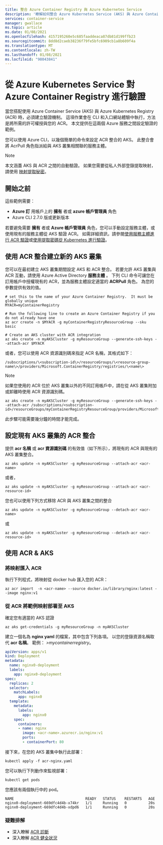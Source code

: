 ```yaml
---
title: 整合 Azure Container Registry 與 Azure Kubernetes Service
description: '瞭解如何整合 Azure Kubernetes Service (AKS) 與 Azure Container Registry (ACR) '
services: container-service
manager: gwallace
ms.topic: article
ms.date: 01/08/2021
ms.openlocfilehash: 4157195260e5c685faaddeaca87db81d199ffb23
ms.sourcegitcommit: 8dd8d2caeb38236f79fe5bfc6909cb1a8b609f4a
ms.translationtype: MT
ms.contentlocale: zh-TW
ms.lasthandoff: 01/08/2021
ms.locfileid: "98043841"
---
```

# <a name="authenticate-with-azure-container-registry-from-azure-kubernetes-service"></a>從 Azure Kubernetes Service 對 Azure Container Registry 進行驗證

當您搭配使用 Azure Container Service (AKS) 與 Azure Kubernetes Registry (ACR) 時，必須建立驗證機制。 這項作業會在 CLI 和入口網站體驗中執行，方法是將所需的許可權授與您的 ACR。 本文提供在這兩個 Azure 服務之間設定驗證的範例。 

您可以使用 Azure CLI，以幾個簡單的命令來設定 ACR 整合的 AKS。 此整合會將 AcrPull 角色指派給與 AKS 叢集相關聯的服務主體。

> [!NOTE]
> 本文涵蓋 AKS 與 ACR 之間的自動驗證。 如果您需要從私人外部登錄提取映射，請使用 [映射提取秘密][Image Pull Secret]。

## <a name="before-you-begin"></a>開始之前

這些範例需要：

* **Azure 訂** 用帳戶上的 **擁有** 者或 **azure 帳戶管理員** 角色
* Azure CLI 2.7.0 版或更新版本

若要避免需要 **擁有** 者或 **Azure 帳戶管理員** 角色，您可以手動設定服務主體，或使用現有的服務主體從 AKS 驗證 ACR。 如需詳細資訊，請參閱[使用服務主體進行 ACR 驗證](../container-registry/container-registry-auth-service-principal.md)或[使用提取密碼從 Kubernetes 進行驗證](../container-registry/container-registry-auth-kubernetes.md)。

## <a name="create-a-new-aks-cluster-with-acr-integration"></a>使用 ACR 整合建立新的 AKS 叢集

您可以在最初建立 AKS 叢集期間設定 AKS 和 ACR 整合。  若要允許 AKS 叢集與 ACR 互動，請使用 Azure Active Directory **服務主體** 。 下列 CLI 命令可讓您在訂用帳戶中授權現有的 ACR，並為服務主體設定適當的 **ACRPull** 角色。 為您的參數提供有效的值。

```azurecli
# set this to the name of your Azure Container Registry.  It must be globally unique
MYACR=myContainerRegistry

# Run the following line to create an Azure Container Registry if you do not already have one
az acr create -n $MYACR -g myContainerRegistryResourceGroup --sku basic

# Create an AKS cluster with ACR integration
az aks create -n myAKSCluster -g myResourceGroup --generate-ssh-keys --attach-acr $MYACR
```

或者，您可以使用 ACR 資源識別碼來指定 ACR 名稱，其格式如下：

`/subscriptions/\<subscription-id\>/resourceGroups/\<resource-group-name\>/providers/Microsoft.ContainerRegistry/registries/\<name\>`

> [!NOTE]
> 如果您使用的 ACR 位於 AKS 叢集以外的不同訂用帳戶中，請在從 AKS 叢集附加或卸離時使用 ACR 資源識別碼。

```azurecli
az aks create -n myAKSCluster -g myResourceGroup --generate-ssh-keys --attach-acr /subscriptions/<subscription-id>/resourceGroups/myContainerRegistryResourceGroup/providers/Microsoft.ContainerRegistry/registries/myContainerRegistry
```

此步驟可能需要幾分鐘的時間才能完成。

## <a name="configure-acr-integration-for-existing-aks-clusters"></a>設定現有 AKS 叢集的 ACR 整合

提供 **acr 名稱** 或 **acr 資源識別碼** 的有效值（如下所示），將現有的 ACR 與現有的 AKS 叢集整合。

```azurecli
az aks update -n myAKSCluster -g myResourceGroup --attach-acr <acr-name>
```

或者，

```azurecli
az aks update -n myAKSCluster -g myResourceGroup --attach-acr <acr-resource-id>
```

您也可以使用下列方式移除 ACR 與 AKS 叢集之間的整合

```azurecli
az aks update -n myAKSCluster -g myResourceGroup --detach-acr <acr-name>
```

或

```azurecli
az aks update -n myAKSCluster -g myResourceGroup --detach-acr <acr-resource-id>
```

## <a name="working-with-acr--aks"></a>使用 ACR & AKS

### <a name="import-an-image-into-your-acr"></a>將映射匯入 ACR

執行下列程式，將映射從 docker hub 匯入您的 ACR：


```azurecli
az acr import  -n <acr-name> --source docker.io/library/nginx:latest --image nginx:v1
```

### <a name="deploy-the-sample-image-from-acr-to-aks"></a>從 ACR 將範例映射部署至 AKS

確定您有適當的 AKS 認證

```azurecli
az aks get-credentials -g myResourceGroup -n myAKSCluster
```

建立一個名為 **nginx yaml** 的檔案，其中包含下列各項。 以您的登錄資源名稱取代 **acr 名稱**。 範例： *>mycontainerregistry*。

```yaml
apiVersion: apps/v1
kind: Deployment
metadata:
  name: nginx0-deployment
  labels:
    app: nginx0-deployment
spec:
  replicas: 2
  selector:
    matchLabels:
      app: nginx0
  template:
    metadata:
      labels:
        app: nginx0
    spec:
      containers:
      - name: nginx
        image: <acr-name>.azurecr.io/nginx:v1
        ports:
        - containerPort: 80
```

接下來，在您的 AKS 叢集中執行此部署：

```console
kubectl apply -f acr-nginx.yaml
```

您可以執行下列動作來監視部署：

```console
kubectl get pods
```

您應該有兩個執行中的 pod。

```output
NAME                                 READY   STATUS    RESTARTS   AGE
nginx0-deployment-669dfc4d4b-x74kr   1/1     Running   0          20s
nginx0-deployment-669dfc4d4b-xdpd6   1/1     Running   0          20s
```

### <a name="troubleshooting"></a>疑難排解
* 深入瞭解 [ACR 診斷](../container-registry/container-registry-diagnostics-audit-logs.md)
* 深入瞭解 [ACR 健全狀況](../container-registry/container-registry-check-health.md)

<!-- LINKS - external -->
[AKS AKS CLI]: /cli/azure/aks?view=azure-cli-latest#az-aks-create
[Image Pull secret]: https://kubernetes.io/docs/tasks/configure-pod-container/pull-image-private-registry/